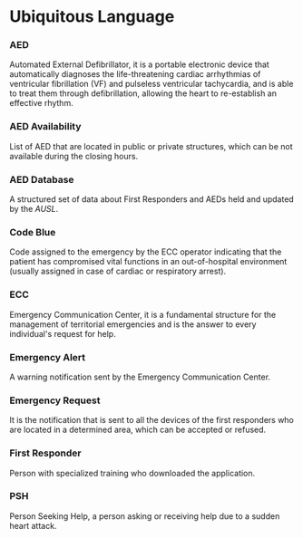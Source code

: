 # Ubiquitous Language

### AED

Automated External Defibrillator, it is a portable electronic device that automatically diagnoses the life-threatening cardiac arrhythmias of ventricular fibrillation (VF) and pulseless ventricular tachycardia, and is able to treat them through defibrillation, allowing the heart to re-establish an effective rhythm.

### AED Availability

List of AED that are located in public or private structures, which can be not available during the closing hours. 

### AED Database

A structured set of data about First Responders and AEDs held and updated by the *AUSL*.

### Code Blue

Code assigned to the emergency by the ECC operator indicating that the patient has compromised vital functions in an out-of-hospital environment (usually assigned in case of cardiac or respiratory arrest).

### ECC

Emergency Communication Center, it is a fundamental structure for the management of territorial emergencies and is the answer to every individual's request for help.

### Emergency Alert

A warning notification sent by the Emergency Communication Center.

### Emergency Request

It is the notification that is sent to all the devices of the first responders who are located in a determined area, which can be accepted or refused.

### First Responder

Person with specialized training who downloaded the application.

### PSH

Person Seeking Help, a person asking or receiving help due to a sudden heart attack.


